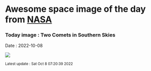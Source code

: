 
  # Awesome space image of the day from [NASA](https://api.nasa.gov/)

  ### Today image : Two Comets in Southern Skies
  Date : 2022-10-08

  ![](https://apod.nasa.gov/apod/image/2210/2017K2_2022-09-21_web.jpg)

  <small>Latest update : Sat Oct  8 07:20:39 2022</small>
